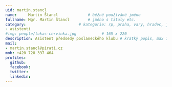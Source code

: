 ```yaml
---
uid: martin.stancl
name:     Martin Štancl      		# běžně používáné jméno
fullname: Mgr. Martin Štancl  		# jméno s tituly etc.
category:                 		# kategorie: rp, praha, vary, hradec, jmk, senat
- asistenti
#img: people/lukas-cervinka.jpg           # 165 x 220
description: Asistent předsedy poslaneckého klubu # kratký popis, max 160 znaků
mail:
- martin.stancl@pirati.cz
mob: +420 728 337 464
profiles:
  github:
  facebook: 
  twitter:
  linkedin:
---
```



